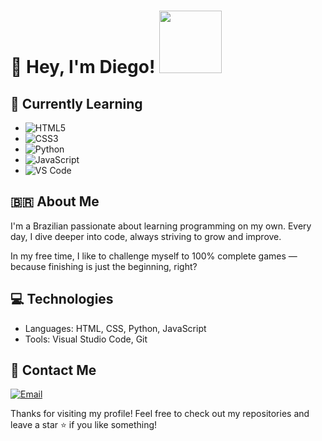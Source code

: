 # 👋 Hey, I'm Diego! <img src="https://i.pinimg.com/originals/02/e3/ee/02e3ee522078e2ce31a502374bbb5562.png" width="100" />

## 🌱 Currently Learning
- ![HTML5](https://img.shields.io/badge/-HTML5-E34F26?style=flat-square&logo=html5&logoColor=white)
- ![CSS3](https://img.shields.io/badge/-CSS3-1572B6?style=flat-square&logo=css3&logoColor=white)
- ![Python](https://img.shields.io/badge/-Python-3776AB?style=flat-square&logo=python&logoColor=white)
- ![JavaScript](https://img.shields.io/badge/-JavaScript-F7DF1E?style=flat-square&logo=javascript&logoColor=black)
- ![VS Code](https://img.shields.io/badge/-VS%20Code-007ACC?style=flat-square&logo=visual-studio-code&logoColor=white)

## 🇧🇷 About Me
I'm a Brazilian passionate about learning programming on my own. Every day, I dive deeper into code, always striving to grow and improve.

In my free time, I like to challenge myself to 100% complete games — because finishing is just the beginning, right?

## 💻 Technologies
- Languages: HTML, CSS, Python, JavaScript
- Tools: Visual Studio Code, Git

## 📧 Contact Me
[![Email](https://img.shields.io/badge/Email-black?style=flat-square&logo=gmail&logoColor=white)](mailto:diegodfro76@gmail.com)

Thanks for visiting my profile! Feel free to check out my repositories and leave a star ⭐ if you like something!
